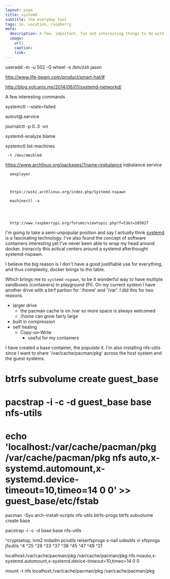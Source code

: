 ```yaml
---
layout: page
title: systemd
subtitle: the everyday tool
tags: io, vacation, raspberry
meta:
  description: A few, important, fun and interesting things to do with systemd
  image:
    url:
    caption:
    link:
---
```


useradd -m -u 502 -G wheel -s /bin/zsh jason

http://www.life-beam.com/product/smart-hat/#

http://blog.volcanis.me/2014/06/01/systemd-networkd/

A few interesting commands


systemctl --state=failed

   autovt@.service

   journalctl -p 0..3 -xn

   systemd-analyze blame

   systemctl list-machines

     -t /dev/mmcblk0



   https://www.archlinux.org/packages/?name=irqbalance
      irqbalance.service


      omxplayer



      https://wiki.archlinux.org/index.php/Systemd-nspawn

      machinectl -a




      http://www.raspberrypi.org/forums/viewtopic.php?f=53&t=105027



I'm going to take a semi-unpopular position and say I actually think [systemd][systemd] is a fascinating technology. I've also found the concept of software containers interesting yet I've never been able to wrap my head around docker. Ironaccly this actical centers around a systemd afterthought systemd-nspawn.


I believe the big reason is I don't have a good justifiable use for everything, and thus complexity, docker brings to the table.

Which brings me to `systemd-nspawn`, to be it wonderful way to have multiple sandboxes (containers) in playground (Pi). On my current system I have another drive with a btrf partion for '/home' and '/var'. I did this for two reasons.

- larger drive
   - the pacman cache is on /var so more space is always welcomed
   - /home can grow fairly large
- built in compression
- self healing
   - Copy-on-Write
      - useful for my containers

I have created a base container, the populate it. I'm also installing nfs-utils since I want to share '/var/cache/pacman/pkg' across the host system and the guest systems.

   # btrfs subvolume create guest_base
   # pacstrap -i -c -d guest_base base nfs-utils
   # echo 'localhost:/var/cache/pacman/pkg   /var/cache/pacman/pkg  nfs  auto,x-systemd.automount,x-systemd.device-timeout=10,timeo=14 0 0' >> guest_base/etc/fstab



pacman -Syu arch-install-scripts nfs-utils btrfs-progs
btrfs subvolume create base

pacstrap -i -c -d base base nfs-utils



 ^cryptsetup,  lvm2 mdadm pciutils reiserfsprogs s-nail usbutils vi xfsprogs jfsutils
 ^4 ^25 ^28 ^33 ^37 ^38 ^45 ^47 ^49 ^21




localhost:/var/cache/pacman/pkg   /var/cache/pacman/pkg  nfs  noauto,x-systemd.automount,x-systemd.device-timeout=10,timeo=14 0 0

mount -t nfs localhost:/var/cache/pacman/pkg /var/cache/pacman/pkg


[systemd]: https://wiki.freedesktop.org/www/Software/systemd/
